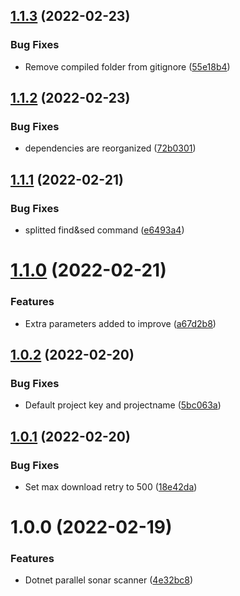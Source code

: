 ## [1.1.3](https://github.com/NazmiAltun/dotnet-parallel-sonar-scan/compare/v1.1.2...v1.1.3) (2022-02-23)


### Bug Fixes

* Remove compiled folder from gitignore ([55e18b4](https://github.com/NazmiAltun/dotnet-parallel-sonar-scan/commit/55e18b4820becd34580477353fb0e9dc5d5bca7b))

## [1.1.2](https://github.com/NazmiAltun/dotnet-parallel-sonar-scan/compare/v1.1.1...v1.1.2) (2022-02-23)


### Bug Fixes

* dependencies are reorganized ([72b0301](https://github.com/NazmiAltun/dotnet-parallel-sonar-scan/commit/72b0301aff96de40064c3fdec5e522afbc1c676a))

## [1.1.1](https://github.com/NazmiAltun/dotnet-parallel-sonar-scan/compare/v1.1.0...v1.1.1) (2022-02-21)


### Bug Fixes

* splitted find&sed command ([e6493a4](https://github.com/NazmiAltun/dotnet-parallel-sonar-scan/commit/e6493a47bc123936cca602b14943809fda4cc934))

# [1.1.0](https://github.com/NazmiAltun/dotnet-parallel-sonar-scan/compare/v1.0.2...v1.1.0) (2022-02-21)


### Features

* Extra parameters added to improve ([a67d2b8](https://github.com/NazmiAltun/dotnet-parallel-sonar-scan/commit/a67d2b8e21f3f3ba135b6b7a24f057ed70206395))

## [1.0.2](https://github.com/NazmiAltun/dotnet-parallel-sonar-scan/compare/v1.0.1...v1.0.2) (2022-02-20)


### Bug Fixes

* Default project key and projectname ([5bc063a](https://github.com/NazmiAltun/dotnet-parallel-sonar-scan/commit/5bc063a9ba20c67016a85a432ff306039245978c))

## [1.0.1](https://github.com/NazmiAltun/dotnet-parallel-sonar-scan/compare/v1.0.0...v1.0.1) (2022-02-20)


### Bug Fixes

* Set max download retry to 500 ([18e42da](https://github.com/NazmiAltun/dotnet-parallel-sonar-scan/commit/18e42da0e4251d4487f6e00dffc7ffc282d016ad))

# 1.0.0 (2022-02-19)


### Features

* Dotnet parallel sonar scanner ([4e32bc8](https://github.com/NazmiAltun/dotnet-parallel-sonar-scan/commit/4e32bc89b1237815e48eb254a446b0cbdc05e5d7))
